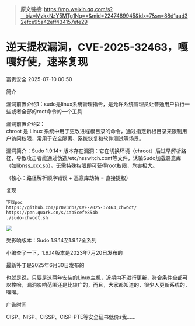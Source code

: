 > **原文链接**: https://mp.weixin.qq.com/s?__biz=MzkxNzY5MTg1Ng==&mid=2247489945&idx=7&sn=88d1aad32efce95a42eff434157efe29

#  逆天提权漏洞，CVE-2025-32463，嘎嘎好使，速来复现  
 富贵安全   2025-07-10 00:50  
  
简介  
  
  
  
漏洞前置介绍1：sudo是linux系统管理指令，是允许系统管理员让普通用户执行一些或者全部的root命令的一个工具  
  
漏洞前置介绍2：  
chroot 是 Linux 系统中用于更改进程根目录的命令，通过指定新根目录来限制用户访问权限，常用于安全隔离、系统恢复和软件测试等场景。  
  
漏洞简介：Sudo 1.9.14+ 版本存在漏洞：它在切换环境（chroot）后过早解析路径，导致攻击者能通过伪造/etc/nsswitch.conf等文件，诱骗Sudo加载恶意库（如libnss_xxx.so）。无需特殊权限即可获得root权限，危害极大。  
  
（核心：路径解析顺序错误 + 恶意库劫持 = 直接提权）  
  
  
复现  
  
  
  

```
下载poc
https://github.com/pr0v3rbs/CVE-2025-32463_chwoot/
https://pan.quark.cn/s/4ab5cefe854b
./sudo-chwoot.sh
```

  
  
  
![](https://mmbiz.qpic.cn/mmbiz_png/H7ec9FOh7voHHSCESicVMDZBXAwGA92nocQCpcbj52bzQBMYibhS3cn72lDoN45htwicn5Obe7GKKkIqpPCn0WKSw/640?wx_fmt=png&from=appmsg "")  
  
  
受影响版本：Sudo 1.9.14至1.9.17全系列   
  
  
小编查了一下，1.9.14版本是2023年7月20日发布的  
  
最新补丁是2025年6月30日发布的  
  
也就是说，只要是这两年安装的Linux主机，近期内不进行更新，符合条件全部可以梭哈，漏洞影响范围还是比较广的，而且，大家都知道的，很少人更新系统的，嘿嘿。  
  
  
广告时间  
  
  
  
CISP、NISP、CISSP、CISP-PTE等安全证书低价s我……  
  
  

